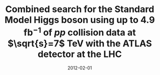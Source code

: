 ---
title: "Combined search for the Standard Model Higgs boson using up to 4.9 fb$^{-1}$ of $pp$ collision data at $\\sqrt{s}=7$ TeV with the ATLAS detector at the LHC"
date: 2012-02-01
venue: Phys. Lett. B 710 (2012) 49--66
link: https://doi.org/10.1016/j.physletb.2012.02.044
inspire_id: 1088223
authors: ATLAS Collaboration
---